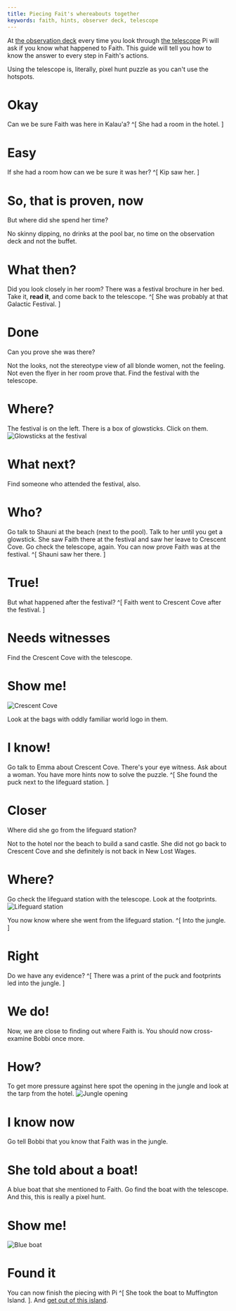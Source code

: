 ```yaml
---
title: Piecing Fait's whereabouts together
keywords: faith, hints, observer deck, telescope
---
```


At [the observation deck](../020-observation-deck.md) every time you look through [the telescope](../030-dollar.md) Pi will ask if you know what happened to Faith. This guide will tell you how to know the answer to every step in Faith's actions.

Using the telescope is, literally, pixel hunt puzzle as you can't use the hotspots.

# Okay
Can we be sure Faith was here in Kalau'a? ^[ She had a room in the hotel. ]

# Easy
If she had a room how can we be sure it was her? ^[ Kip saw her. ]

# So, that is proven, now
But where did she spend her time?

No skinny dipping, no drinks at the pool bar, no time on the observation deck and not the buffet.

# What then?
Did you look closely in her room? There was a festival brochure in her bed. Take it, **read it**, and come back to the telescope. ^[ She was probably at that Galactic Festival. ]

# Done
Can you prove she was there?

Not the looks, not the stereotype view of all blonde women, not the feeling. Not even the flyer in her room prove that. Find the festival with the telescope.

# Where?
The festival is on the left. There is a box of glowsticks. Click on them.
![Glowsticks at the festival](telescope_glowsticks.png)

# What next?
Find someone who attended the festival, also.

# Who?
Go talk to Shauni at the beach (next to the pool). Talk to her until you get a glowstick.
She saw Faith there at the festival and saw her leave to Crescent Cove.
Go check the telescope, again. You can now prove Faith was at the festival. ^[ Shauni saw her there. ]

# True!
But what happened after the festival? ^[ Faith went to Crescent Cove after the festival. ]

# Needs witnesses
Find the Crescent Cove with the telescope.

# Show me!
![Crescent Cove](telescope_crescent_cove.png)

Look at the bags with oddly familiar world logo in them.

# I know!
Go talk to Emma about Crescent Cove. There's your eye witness. Ask about a woman. You have more hints now to solve the puzzle. ^[ She found the puck next to the lifeguard station. ]

# Closer
Where did she go from the lifeguard station?

Not to the hotel nor the beach to build a sand castle. She did not go back to Crescent Cove and she definitely is not back in New Lost Wages.

# Where?
Go check the lifeguard station with the telescope. Look at the footprints.
![Lifeguard station](telescope_lifeguard.png)

You now know where she went from the lifeguard station. ^[ Into the jungle. ]

# Right
Do we have any evidence? ^[ There was a print of the puck and footprints led into the jungle. ]

# We do!
Now, we are close to finding out where Faith is. You should now cross-examine Bobbi once more. 

# How?
To get more pressure against here spot the opening in the jungle and look at the tarp from the hotel.
![Jungle opening](telescope_jungle.png)

# I know now
Go tell Bobbi that you know that Faith was in the jungle.

# She told about a boat!
A blue boat that she mentioned to Faith. Go find the boat with the telescope. And this, this is really a pixel hunt.

# Show me!
![Blue boat](telescope_boat.png)

# Found it
You can now finish the piecing with Pi ^[ She took the boat to Muffington Island. ]. And [get out of this island](../200-leave-kalaua.md).
